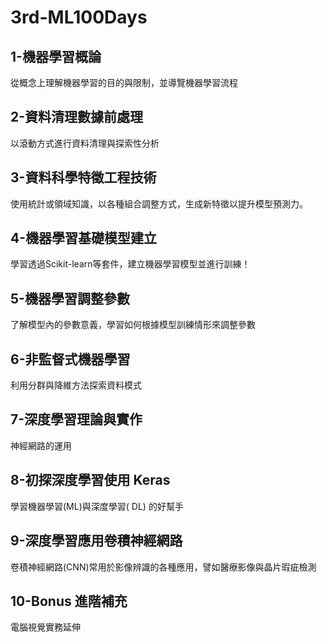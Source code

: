# 3rd-ML100Days

## 1-機器學習概論
從概念上理解機器學習的目的與限制，並導覽機器學習流程

## 2-資料清理數據前處理
以滾動方式進行資料清理與探索性分析

## 3-資料科學特徵工程技術
使用統計或領域知識，以各種組合調整方式，生成新特徵以提升模型預測力。

## 4-機器學習基礎模型建立
學習透過Scikit-learn等套件，建立機器學習模型並進行訓練！

## 5-機器學習調整參數
了解模型內的參數意義，學習如何根據模型訓練情形來調整參數

## 6-非監督式機器學習
利用分群與降維方法探索資料模式

## 7-深度學習理論與實作
神經網路的運用

## 8-初探深度學習使用 Keras
學習機器學習(ML)與深度學習( DL) 的好幫手

## 9-深度學習應用卷積神經網路
卷積神經網路(CNN)常用於影像辨識的各種應用，譬如醫療影像與晶片瑕疵檢測

## 10-Bonus 進階補充
電腦視覺實務延伸
